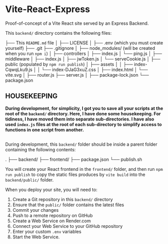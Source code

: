 # Vite-React-Express #

Proof-of-concept of a Vite React site served by an Express Backend.

This `backend/` directory contains the following files:

├── This `README.md` file
│
├── LICENSE
│
├── .env               (which you must create yourself)
├── .git
├── .gitignore
│
├── node_modules/      (will be created when you run `npm i`)
│
├── controllers
│   ├── index.js
│   └── ping.js
│
├── middleware
│   ├── index.js
│   ├── jwToken.js
│   └── serveCookie.js
│
├── public             (populated by `npm run publish`)
│   ├── assets
│   │   ├── index-CqwqLku9.js
│   │   └── index-DJaG3xuZ.css
│   ├── index.html
│   └── vite.svg
│
├── router.js
├── server.js
│
├── package-lock.json
└── package.json

## HOUSEKEEPING

**During development, for simplicity, I got you to save all your scripts at the root of the `backend/` directory. Here, I have done some housekeeping. For tidiness, I have moved them into separate sub-directories. I have also used `index.js` files at the root of each sub-directory to simplify access to functions in one script from another.**

## 

During development, this `backend/` folder should be inside a parent folder containing the following contents:

.
├── backend/
├── frontend/
├── package.json
└── publish.sh

You will create your React frontend in the `frontend/` folder, and then run `npm run publish` to copy the static files produces by `vite build` into the `backend/public/` folder.

When you deploy your site, you will need to:
1. Create a Git repository in this `backend/` directory
2. Ensure that the `public/` folder contains the latest files
3. Commit your changes
4. Push to a remote repository on GitHub
5. Create a Web Service on Render.com
6. Connect your Web Service to your GitHub repository
7. Enter your custom `.env` variables
8. Start the Web Service.